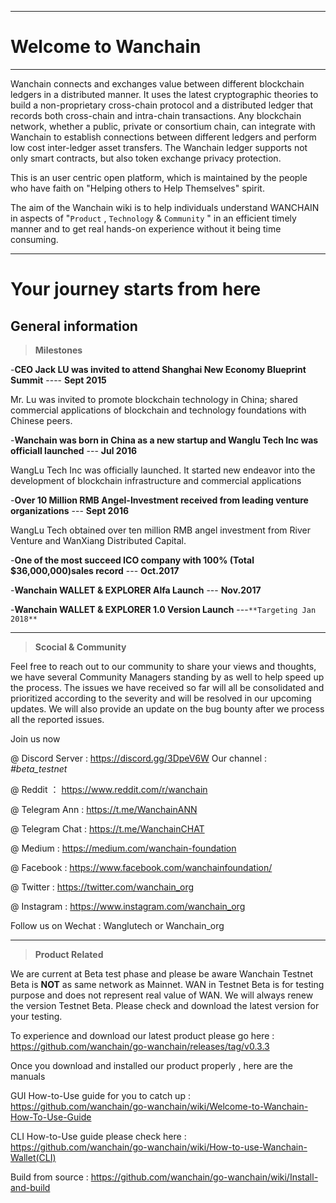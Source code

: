 
---
# Welcome to Wanchain

---
Wanchain connects and exchanges value between different blockchain ledgers in a distributed manner. It uses the latest cryptographic theories to build a non-proprietary cross-chain protocol and a distributed ledger that records both cross-chain and intra-chain transactions. Any blockchain network, whether a public, private or consortium chain, can integrate with Wanchain to establish connections between different ledgers and perform low cost inter-ledger asset transfers. The Wanchain ledger supports not only smart contracts, but also token exchange privacy protection.

This is an user centric open platform, which is maintained by the people who have faith on "Helping others to Help Themselves" spirit. 

The aim of the Wanchain wiki is to help individuals understand WANCHAIN in aspects of "`Product` , `Technology` & `Community` " in an efficient timely manner and to get real hands-on experience without it being time consuming. 


----------
# Your journey starts from here 

## General information 

>**Milestones** 

 -**CEO Jack LU was invited to attend Shanghai New Economy Blueprint Summit**  ---- **Sept 2015** 

Mr. Lu was invited to promote blockchain technology in China; shared commercial applications of blockchain and technology foundations with Chinese peers.

-**Wanchain was born in China as a new startup and Wanglu Tech Inc was officiall launched**  --- **Jul 2016**

WangLu Tech Inc was officially launched. It started new endeavor into the development of blockchain infrastructure and commercial applications

-**Over 10 Million RMB Angel-Investment received from leading venture organizations** --- **Sept 2016** 

WangLu Tech obtained over ten million RMB angel investment from River Venture and WanXiang Distributed Capital.

-**One of the most succeed ICO company with 100% (Total $36,000,000)sales record** --- **Oct.2017**

-**Wanchain WALLET & EXPLORER Alfa Launch** --- **Nov.2017**

-**Wanchain WALLET & EXPLORER 1.0 Version Launch** ---`**Targeting Jan 2018**`


----------

>**Scocial & Community**

Feel free to reach out to our community to share your views and thoughts,  we have several Community Managers standing by as well to help speed up the process. The issues we have received so far will all be consolidated and prioritized according to the severity and will be resolved in our upcoming updates. We will also provide an update on the bug bounty after we process all the reported issues.
 
 Join us now 

@ Discord Server : https://discord.gg/3DpeV6W   Our channel : *#beta_testnet*

@ Reddit ： https://www.reddit.com/r/wanchain

@ Telegram Ann : https://t.me/WanchainANN

@ Telegram Chat : https://t.me/WanchainCHAT

@ Medium : https://medium.com/wanchain-foundation

@ Facebook : https://www.facebook.com/wanchainfoundation/

@ Twitter : https://twitter.com/wanchain_org

@ Instagram : https://www.instagram.com/wanchain_org

Follow us on Wechat : Wanglutech or Wanchain_org


----------

>**Product Related**

We are current at Beta test phase and please be aware Wanchain Testnet Beta is **NOT** as same network as Mainnet. WAN in Testnet Beta is for testing purpose and does not represent real value of WAN. We will always renew the version Testnet Beta. Please check and download the latest version for your testing.

To experience and download our latest product please go here : https://github.com/wanchain/go-wanchain/releases/tag/v0.3.3

Once you download and installed our product properly , here are the manuals 

GUI How-to-Use guide for you to catch up  :
https://github.com/wanchain/go-wanchain/wiki/Welcome-to-Wanchain-How-To-Use-Guide

CLI How-to-Use guide please check here :
https://github.com/wanchain/go-wanchain/wiki/How-to-use-Wanchain-Wallet(CLI)

Build from source : 
https://github.com/wanchain/go-wanchain/wiki/Install-and-build




